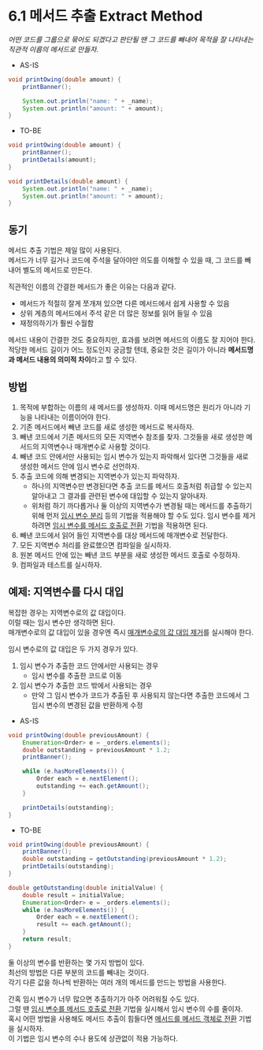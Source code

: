 # 6.1 메서드 추출 Extract Method

_어떤 코드를 그룹으로 묶어도 되겠다고 판단될 땐 그 코드를 빼내어 목적을 잘 나타내는 직관적 이름의 메서드로 만들자._

- AS-IS

```java
void printOwing(double amount) {
    printBanner();

    System.out.println("name: " + _name);
    System.out.println("amount: " + amount);
}
```

- TO-BE

```java
void printOwing(double amount) {
    printBanner();
    printDetails(amount);
}

void printDetails(double amount) {
    System.out.println("name: " + _name);
    System.out.println("amount: " + amount);
}
```

## 동기

메서드 추출 기법은 제일 많이 사용된다.  
메서드가 너무 길거나 코드에 주석을 달아야만 의도를 이해할 수 있을 때, 그 코드를 빼내어 별도의 메서드로 만든다.

직관적인 이름의 간결한 메서드가 좋은 이유는 다음과 같다.

- 메서드가 적절히 잘게 쪼개져 있으면 다른 메서드에서 쉽게 사용할 수 있음
- 상위 계층의 메서드에서 주석 같은 더 많은 정보를 읽어 들일 수 있음
- 재정의하기가 훨씬 수월함

메서드 내용이 간결한 것도 중요하지만, 효과를 보려면 메서드의 이름도 잘 지어야 한다.  
적당한 메서드 길이가 어느 정도인지 궁금할 텐데, 중요한 것은 길이가 아니라 **메서드명과 메서드 내용의 의미적 차이**라고 할 수 있다.

## 방법

1. 목적에 부합하는 이름의 새 메서드를 생성하자. 이때 메서드명은 원리가 아니라 기능을 나타내는 이름이어야 한다.
2. 기존 메서드에서 빼낸 코드를 새로 생성한 메서드로 복사하자.
3. 빼낸 코드에서 기존 메서드의 모든 지역변수 참조를 찾자. 그것들을 새로 생성한 메서드의 지역변수나 매개변수로 사용할 것이다.
4. 빼낸 코드 안에서만 사용되는 임시 변수가 있는지 파악해서 있다면 그것들을 새로 생성한 메서드 안에 임시 변수로 선언하자.
5. 추출 코드에 의해 변경되는 지역변수가 있는지 파악하자.
   - 하나의 지역변수만 변경된다면 추출 코드를 메서드 호출처럼 취급할 수 있는지 알아내고 그 결과를 관련된 변수에 대입할 수 있는지 알아내자.
   - 위처럼 하기 까다롭거나 둘 이상의 지역변수가 변경될 때는 메서드를 추출하기 위해 먼저 [임시 변수 분리](../CHAPTER%2006%20메서드%20정리/6.6.md) 등의 기법을 적용해야 할 수도 있다.
     임시 변수를 제거하려면 [임시 변수를 메서드 호출로 전환](../CHAPTER%2006%20메서드%20정리/6.4.md) 기법을 적용하면 된다.
6. 빼낸 코드에서 읽어 들인 지역변수를 대상 메서드에 매개변수로 전달한다.
7. 모든 지역변수 처리를 완료했으면 컴파일을 실시하자.
8. 원본 메서드 안에 있는 빼낸 코드 부분을 새로 생성한 메서드 호출로 수정하자.
9. 컴파일과 테스트를 실시하자.

## 예제: 지역변수를 다시 대입

복잡한 경우는 지역변수로의 값 대입이다.  
이럴 때는 임시 변수만 생각하면 된다.  
매개변수로의 값 대입이 있을 경우엔 즉시 [매개변수로의 값 대입 제거](../CHAPTER%2006%20메서드%20정리/6.7.md)를 실시해야 한다.

임시 변수로의 값 대입은 두 가지 경우가 있다.

1. 임시 변수가 추출한 코드 안에서만 사용되는 경우
   - 임시 변수를 추출한 코드로 이동
2. 임시 변수가 추출한 코드 밖에서 사용되는 경우
   - 만약 그 임시 변수가 코드가 추출된 후 사용되지 않는다면 추출한 코드에서 그 임시 변수의 변경된 값을 반환하게 수정

- AS-IS

```java
void printOwing(double previousAmount) {
    Enumeration<Order> e = _orders.elements();
    double outstanding = previousAmount * 1.2;
    printBanner();

    while (e.hasMoreElements()) {
        Order each = e.nextElement();
        outstanding += each.getAmount();
    }

    printDetails(outstanding);
}
```

- TO-BE

```java
void printOwing(double previousAmount) {
    printBanner();
    double outstanding = getOutstanding(previousAmount * 1.2);
    printDetails(outstanding);
}

double getOutstanding(double initialValue) {
    double result = initialValue;
    Enumeration<Order> e = _orders.elements();
    while (e.hasMoreElements()) {
        Order each = e.nextElement();
        result += each.getAmount();
    }
    return result;
}
```

둘 이상의 변수를 반환하는 몇 가지 방법이 있다.  
최선의 방법은 다른 부분의 코드를 빼내는 것이다.  
각기 다른 값을 하나씩 반환하는 여러 개의 메서드를 만드는 방법을 사용한다.

간혹 임시 변수가 너무 많으면 추출하기가 아주 어려워질 수도 있다.  
그럴 땐 [임시 변수를 메서드 호출로 전환](../CHAPTER%2006%20메서드%20정리/6.4.md) 기법을 실시해서 임시 변수의 수를 줄이자.  
혹시 어떤 방법을 사용해도 메서드 추출이 힘들다면 [메서드를 메서드 객체로 전환](../CHAPTER%2006%20메서드%20정리/6.8.md) 기법을 실시하자.  
이 기법은 임시 변수의 수나 용도에 상관없이 적용 가능하다.
